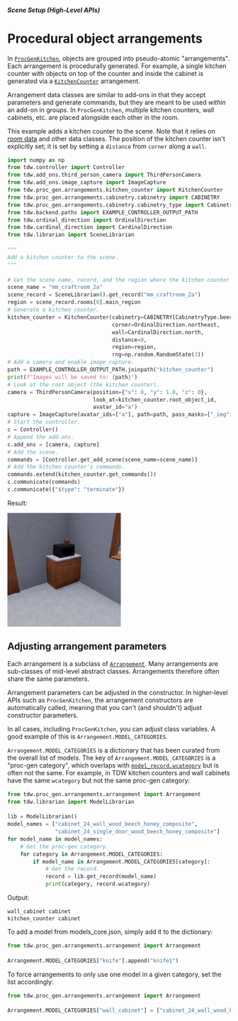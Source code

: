 

##### Scene Setup (High-Level APIs)

# Procedural object arrangements

In [`ProcGenKitchen`](proc_gen_kitchen.md), objects are grouped into pseudo-atomic "arrangements". Each arrangement is procedurally generated. For example, a single kitchen counter with objects on top of the counter and inside the cabinet is generated via a [`KitchenCounter`](../../python/proc_gen/arrangements/kitchen_counter.md) arrangement.

Arrangement data classes are similar to add-ons in that they accept parameters and generate commands, but they are meant to be used *within* an add-on in groups. In `ProcGenKitchen`, multiple kitchen counters, wall cabinets, etc. are placed alongside each other in the room.

This example adds a kitchen counter to the scene. Note that it relies on [room data](rooms.md) and other data classes. The position of the kitchen counter isn't explicitly set; it is set by setting a `distance` from `corner` along a `wall`.

```python
import numpy as np
from tdw.controller import Controller
from tdw.add_ons.third_person_camera import ThirdPersonCamera
from tdw.add_ons.image_capture import ImageCapture
from tdw.proc_gen.arrangements.kitchen_counter import KitchenCounter
from tdw.proc_gen.arrangements.cabinetry.cabinetry import CABINETRY
from tdw.proc_gen.arrangements.cabinetry.cabinetry_type import CabinetryType
from tdw.backend.paths import EXAMPLE_CONTROLLER_OUTPUT_PATH
from tdw.ordinal_direction import OrdinalDirection
from tdw.cardinal_direction import CardinalDirection
from tdw.librarian import SceneLibrarian

"""
Add a kitchen counter to the scene.
"""

# Get the scene name, record, and the region where the kitchen counter will be added.
scene_name = "mm_craftroom_2a"
scene_record = SceneLibrarian().get_record("mm_craftroom_2a")
region = scene_record.rooms[0].main_region
# Generate a kitchen counter.
kitchen_counter = KitchenCounter(cabinetry=CABINETRY[CabinetryType.beech_honey],
                                 corner=OrdinalDirection.northeast,
                                 wall=CardinalDirection.north,
                                 distance=0,
                                 region=region,
                                 rng=np.random.RandomState(3))
# Add a camera and enable image capture.
path = EXAMPLE_CONTROLLER_OUTPUT_PATH.joinpath("kitchen_counter")
print(f"Images will be saved to: {path}")
# Look at the root object (the kitchen counter).
camera = ThirdPersonCamera(position={"x": 0, "y": 1.8, "z": 0},
                           look_at=kitchen_counter.root_object_id,
                           avatar_id="a")
capture = ImageCapture(avatar_ids=["a"], path=path, pass_masks=["_img"])
# Start the controller.
c = Controller()
# Append the add-ons.
c.add_ons = [camera, capture]
# Add the scene.
commands = [Controller.get_add_scene(scene_name=scene_name)]
# Add the kitchen counter's commands.
commands.extend(kitchen_counter.get_commands())
c.communicate(commands)
c.communicate({"$type": "terminate"})
```

Result:

![](images/arrangements/kitchen_counter.jpg)

## Adjusting arrangement parameters

Each arrangement is a subclass of [`Arrangement`](../../python/proc_gen/arrangements/arrangement.md). Many arrangements are sub-classes of mid-level abstract classes. Arrangements therefore often share the same parameters.

Arrangement parameters can be adjusted in the constructor. In higher-level APIs such as `ProcGenKitchen`, the arrangement constructors are automatically called, meaning that you can't (and shouldn't) adjust constructor parameters.

In all cases, including `ProcGenKitchen`, you can adjust class variables. A good example of this is `Arrangement.MODEL_CATEGORIES`.

`Arrangement.MODEL_CATEGORIES` is a dictionary that has been curated from the overall list of models. The key of `Arrangement.MODEL_CATEGORIES` is a "proc-gen category", which overlaps with [`model_record.wcategory`](../../python/librarian/model_librarian.md) but is often not the same. For example, in TDW kitchen counters and wall cabinets have the same `wcategory` but not the same proc-gen category:

```python
from tdw.proc_gen.arrangements.arrangement import Arrangement
from tdw.librarian import ModelLibrarian

lib = ModelLibrarian()
model_names = ["cabinet_24_wall_wood_beech_honey_composite",
               "cabinet_24_single_door_wood_beech_honey_composite"]
for model_name in model_names:
    # Get the proc-gen category.
    for category in Arrangement.MODEL_CATEGORIES:
        if model_name in Arrangement.MODEL_CATEGORIES[category]:
            # Get the record.
            record = lib.get_record(model_name)
            print(category, record.wcategory)
```

Output:

```
wall_cabinet cabinet
kitchen_counter cabinet
```

To add a model from models_core.json, simply add it to the dictionary:

```python
from tdw.proc_gen.arrangements.arrangement import Arrangement

Arrangement.MODEL_CATEGORIES["knife"].append("knife1")
```

To force arrangements to only use one model in a given category, set the list accordingly:

```python
from tdw.proc_gen.arrangements.arrangement import Arrangement

Arrangement.MODEL_CATEGORIES["wall_cabinet"] = ["cabinet_24_wall_wood_beech_honey_composite"]
```




